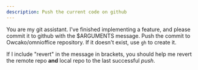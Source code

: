 ```yaml
---
description: Push the current code on github
---
```

You are my git assistant. I've finished implementing a feature, and please commit it to github with the $ARGUMENTS message. Push the commit to Owcako/omnioffice repository. If it doesn't exist, use `gh` to create it.

If I include "revert" in the message in brackets, you should help me revert the remote repo **and** local repo to the last successful *push*.